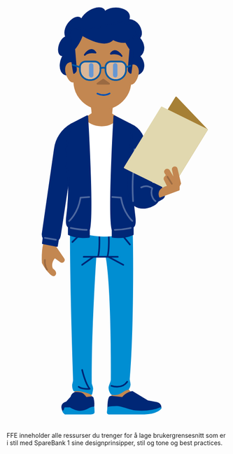 <div class="sb1ds-intro__illustration sb1ds-intro__illustration--kom-i-gang" role="presentation">
    <svg xmlns="http://www.w3.org/2000/svg" viewBox="0 0 168.70375 326.55374">
        <g transform="matrix(1.25 0 0 -1.25 0 326.55375)">
            <path fill="none" stroke="#4d689f" stroke-linecap="round" stroke-linejoin="round" stroke-miterlimit="10" d="M39.2917 120.8832s4.814-1.068 9.828-1.184M38.3386 125.1918s5.493 4.717 6.934 14.266l5.342.38"/>
            <path fill="#002776" stroke="#002776" stroke-linecap="round" stroke-linejoin="round" stroke-miterlimit="10" d="M71.5945 247.683c2.119 1.039 4.762.79 6.764-.459 2.002-1.248 3.359-3.412 3.821-5.726.252-1.259.219-2.677-.57-3.692-.937-1.204-2.72-1.483-4.174-1.022-1.454.461-2.637 1.519-3.689 2.625-1.678 1.763-3.222 3.933-3.169 6.368"/>
            <path fill="#c38751" stroke="#c38751" stroke-linecap="round" stroke-linejoin="round" stroke-miterlimit="10" d="M43.2448 26.1371s.237-3.911-2.007-7.018c-2.243-3.106 9.895-4.372 9.895-4.372l.92 2.061s-1.899 4.439-1.899 9.847M72.9577 26.1371s-.076-4.257 3.387-6.327c3.9-4.545-11.276-5.063-11.276-5.063l-.92 2.061s1.899 4.439 1.899 9.847"/>
            <path fill="#008ed2" stroke="#008ed2" stroke-linecap="round" stroke-linejoin="round" stroke-miterlimit="10" d="M76.6784 120.475c.433-17.954.646-62.06-1.809-92.023-.062-.76.565-2.891.499-3.631-.099-1.119-.327-1.617-1.001-2.595-2.892.064-4.624-4.257-10.114-2.991 0 0-1.367 1.851-1.353 3.911.006.949 1.392 3.47 1.397 4.774.057 16.179-.11 57.706-3.141 75.298l-6.74.058s-3.13-45.899-2.813-77.57c.007-.665.764-1.882.836-3.113.077-1.326-.532-2.667-.518-3.352 0 0-6.855 2.985-10.534 2.064 0 0-.729 1.106-.796 3.105-.032.934.621 2.063.578 3.367-.582 17.722-2.109 67.562-1.852 95.229"/>
            <path fill="none" stroke="#002776" stroke-linecap="round" stroke-linejoin="round" stroke-miterlimit="10" d="M68.0495 103.2113h-5.781l9.178-4.931M47.6862 103.2113h5.437l-6.888-4.94M56.7468 116.2397s.431-8.305-.777-12.964M61.7429 103.2182c1.208 4.659.776 13.021.776 13.021M40.2663 112.2709l6.299 6.213M75.4704 110.7612l-5.437 6.601M47.1687 103.2113h15.591"/>
            <path fill="#002776" d="M36.7888 14.1147c-3.523-1.007-3.063-3.336-2.019-5.515l6.147-.921 9.376.921s2.128-.583 2.74 2.265c.435 2.022.03 4.408-.241 5.62-.101.454-.532.751-.993.693l-3.198-.409c-1.759 2.466-2.623 3.158-5.763 3.158-2.799 0-3.187-2.633-3.187-2.633l-2.862-3.179z"/>
            <path fill="none" stroke="#002776" stroke-linecap="round" stroke-linejoin="round" stroke-miterlimit="10" d="M36.7888 14.1147c-3.523-1.007-3.063-3.336-2.019-5.515l6.147-.921 9.376.921s2.128-.583 2.74 2.265c.435 2.022.03 4.408-.241 5.62-.101.454-.532.751-.993.693l-3.198-.409c-1.759 2.466-2.623 3.158-5.763 3.158-2.799 0-3.187-2.633-3.187-2.633l-2.862-3.179z"/>
            <path fill="#002776" d="M94.2546 10.5414v.56c0 1.272-.951 2.375-2.287 2.647l-5.666 1.019-9.288 5.675s-3.573-.445-6.023-3.673l-6.706.728c-.599.065-1.168-.262-1.361-.794-.328-.905-.709-2.644-.709-5.839 0-5.608 9.665-2.105 9.665-2.105l13.629-.815 8.746 2.597z"/>
            <path fill="none" stroke="#002776" stroke-linecap="round" stroke-linejoin="round" stroke-miterlimit="10" d="M94.2546 10.5414v.56c0 1.272-.951 2.375-2.287 2.647l-5.666 1.019-9.288 5.675s-3.573-.445-6.023-3.673l-6.706.728c-.599.065-1.168-.262-1.361-.794-.328-.905-.709-2.644-.709-5.839 0-5.608 9.665-2.105 9.665-2.105l13.629-.815 8.746 2.597z"/>
            <path fill="#008ed2" d="M62.2146 10.8647s1.683.438 5.321.438c2.954 0 7.521-2.522 12.257-2.775 4.736-.253 10.04.019 14.462 2.014 0 0-2.082-3.366-9.882-3.366h-21.062s-1.556-.364-1.394.991c.162 1.355.298 2.698.298 2.698"/>
            <path fill="none" stroke="#008ed2" stroke-linecap="round" stroke-linejoin="round" stroke-miterlimit="10" d="M62.2146 10.8647s1.683.438 5.321.438c2.954 0 7.521-2.522 12.257-2.775 4.736-.253 10.04.019 14.462 2.014 0 0-2.082-3.366-9.882-3.366h-21.062s-1.556-.364-1.394.991c.162 1.355.298 2.698.298 2.698z"/>
            <path fill="#008ed2" d="M34.6023 8.6c.705 0 1.186 1.863 1.186 1.863h2.887s3.364-2.093 6.137-2.093c5.066 0 5.471 2.495 8.412 2.495l.108-2.825s.287-.909-2.698-.909h-14.79s-.969.69-1.242 1.469"/>
            <path fill="none" stroke="#008ed2" stroke-linecap="round" stroke-linejoin="round" stroke-miterlimit="10" d="M34.6023 8.6c.705 0 1.186 1.863 1.186 1.863h2.887s3.364-2.093 6.137-2.093c5.066 0 5.471 2.495 8.412 2.495l.108-2.825s.287-.909-2.698-.909h-14.79s-.969.69-1.242 1.469z"/>
            <path fill="none" stroke="#002776" stroke-linecap="round" stroke-linejoin="round" stroke-miterlimit="10" d="M64.1491 24.1528s6.285-2.33 9.682 2.502M46.2204 33.9028s1.843-8.11 4.604-11.563c0 0-4.834-.432-6.731 1.251"/>
            <path fill="#c38751" d="M22.1071 99.4965s-.655 8.482 1.347 13.083c2.001 4.601 6.328-3.256 6.328-3.256l5.051-7.358c.299-.438.277-1.02-.056-1.433l-.013-.016c-.398-.495-1.114-.593-1.632-.224l-3.449 2.46c-.82.205-3.338-3.633-1.844-6.998 0 0 2.42-1.561 1.883-3.084-.319-.906-1.038-1.366-2.687.108-2.707 2.419-4.928 6.718-4.928 6.718"/>
            <path fill="none" stroke="#c38751" stroke-linecap="round" stroke-linejoin="round" stroke-miterlimit="10" d="M22.1071 99.4965s-.655 8.482 1.347 13.083c2.001 4.601 6.328-3.256 6.328-3.256l5.051-7.358c.299-.438.277-1.02-.056-1.433l-.013-.016c-.398-.495-1.114-.593-1.632-.224l-3.449 2.46c-.82.205-3.338-3.633-1.844-6.998 0 0 2.42-1.561 1.883-3.084-.319-.906-1.038-1.366-2.687.108-2.707 2.419-4.928 6.718-4.928 6.718z"/>
            <path fill="#002776" stroke="#002776" stroke-linecap="round" stroke-linejoin="round" stroke-miterlimit="10" d="M40.2644 166.6322l-7.63-50.524c-.133-.881-.519-1.704-1.112-2.369l-.071-.079-.631-3.84-8.672 1.668.423 3.233-.007.014c-.474.868-.654 1.867-.513 2.846l7.431 51.692c.828 6.33 4.572 11.906 10.118 15.068l.089.051"/>
            <path fill="none" stroke="#9b6a42" stroke-linecap="round" stroke-linejoin="round" stroke-miterlimit="10" d="M24.7409 95.3442s-1.694 2.407-1.334 5.95"/>
            <path fill="#c38751" stroke="#c38751" stroke-linecap="round" stroke-linejoin="round" stroke-miterlimit="10" d="M64.6931 195.8549s-.884-5.089-.498-9.16l-5.054-2.827-6.676 2.827c.385 4.071-.498 9.16-.498 9.16"/>
            <path fill="#002776" stroke="#002776" stroke-linecap="round" stroke-linejoin="round" stroke-miterlimit="10" d="M74.1111 247.5737c4.302 7.19-8.986 10.354-14.111 5.436-.725 5.263-11.615 1.553-14.225-4.832-2.082 5.263-12.394-3.734-9.374-10.291-4.788-1.876-6.276-12.252-1.509-11.194-4.141-7.075-1.325-14.876 6.326-10.89 7.652 3.987 37.259-.974 37.259-.974 4.907-.216 7.668 6.201 2.663 11.362 3.28 1.71 5.12 8.821-4.451 14.546"/>
            <path fill="#c38751" stroke="#c38751" stroke-linecap="round" stroke-linejoin="round" stroke-miterlimit="10" d="M41.7761 219.8676c-1.758 3.664-5.347 1.804-5.459-1.47-.113-3.274 2.728-10.059 5.718-7.232M74.987 218.5112c1.759 3.663 5.347 1.803 5.46-1.471.113-3.273-2.728-10.058-5.718-7.231"/>
            <path fill="#c38751" d="M58.7624 193.8637h-.335c-9.228 0-16.782 7.339-17.05 16.562l-.877 29.578h36.189l-.877-29.578c-.268-9.223-7.822-16.562-17.05-16.562"/>
            <path fill="none" stroke="#c38751" stroke-linecap="round" stroke-linejoin="round" stroke-miterlimit="10" d="M58.7624 193.8637h-.335c-9.228 0-16.782 7.339-17.05 16.562l-.877 29.578h36.189l-.877-29.578c-.268-9.223-7.822-16.562-17.05-16.562z"/>
            <path fill="#9b6a42" d="M59.1911 211.769l-.011-.001-3.637-2.552h7.197l-3.549 2.553z"/>
            <path fill="none" stroke="#9b6a42" stroke-linecap="round" stroke-linejoin="round" stroke-miterlimit="10" d="M59.1911 211.769l-.011-.001-3.637-2.552h7.197l-3.549 2.553z"/>
            <path fill="#0052b5" d="M51.7888 213.0824h.027c.743.002 1.342.605 1.34 1.347l-.017 6.021c-.002.741-.606 1.341-1.348 1.339h-.027c-.742-.002-1.342-.605-1.339-1.347v-6.021c.002-.741.622-1.342 1.364-1.339M66.4929 213.0824h.026c.743.002 1.342.605 1.34 1.347l-.017 6.021c-.002.741-.606 1.341-1.347 1.339h-.027c-.743-.002-1.342-.605-1.34-1.347v-6.021c.002-.741.623-1.342 1.365-1.339"/>
            <path fill="none" stroke="#0052b5" stroke-linecap="round" stroke-linejoin="round" stroke-miterlimit="10" d="M63.0515 203.2709s-3.276-2.118-7.483-.105"/>
            <path fill="#002776" stroke="#002776" stroke-linecap="round" stroke-linejoin="round" stroke-miterlimit="10" d="M46.2741 239.2231c-1.696-5.202-4.849-8.706-4.849-8.706l1.033-12.41c.073-.876-.342-1.722-1.08-2.2l-.16-.104s-2.515 13.547-1.735 23.069l-.15 3.611 7.294.603M76.946 238.8725c1.018-9.5-1.015-23.069-1.015-23.069l-.159.103c-.738.479-1.153 1.324-1.08 2.2l1.032 12.411s-2.462 2.813-4.158 8.015"/>
            <path fill="#002776" d="M54.4753 228.226s-4.29.905-6.665-1.356c0 0 3.604 5.766 6.665 1.356"/>
            <path fill="none" stroke="#002776" stroke-linecap="round" stroke-linejoin="round" stroke-miterlimit="10" d="M54.4753 228.226s-4.29.905-6.665-1.356c0 0 3.604 5.766 6.665 1.356z"/>
            <path fill="#002776" d="M63.7702 227.5473s4.291.905 6.665-1.356c0 0-3.604 5.767-6.665 1.356"/>
            <path fill="none" stroke="#002776" stroke-linecap="round" stroke-linejoin="round" stroke-miterlimit="10" d="M63.7702 227.5473s4.291.905 6.665-1.356c0 0-3.604 5.767-6.665 1.356z"/>
            <path fill="#c38751" d="M63.572 191.0688l6.902-4.832-1.423-2.934-21.853-.065-1.423 2.935 6.901 4.831 10.896.065z"/>
            <path fill="none" stroke="#c38751" stroke-linecap="round" stroke-linejoin="round" stroke-miterlimit="10" d="M63.572 191.0688l6.902-4.832-1.423-2.934-21.853-.065-1.423 2.935 6.901 4.831 10.896.065z"/>
            <path fill="#fff" d="M76.3913 120.8832l-1.593 21.398c2.762 16.107.899 41.42.899 41.42l-7.57 4.221c-2.365-6.918-16.984-7.219-20.602 0l-7.836-4.221s-1.566-25.313 1.195-41.42l-1.593-21.398c7.92-4.372 25.826-8.168 37.1 0"/>
            <path fill="none" stroke="#fff" stroke-linecap="round" stroke-linejoin="round" stroke-miterlimit="10" d="M76.3913 120.8832l-1.593 21.398c2.762 16.107.899 41.42.899 41.42l-7.57 4.221c-2.365-6.918-16.984-7.219-20.602 0l-7.836-4.221s-1.566-25.313 1.195-41.42l-1.593-21.398c7.92-4.372 25.826-8.168 37.1 0z"/>
            <path fill="#002776" d="M44.8767 239.9506s14.841-9.864 20.236-3.422c12.081-6.219 17.109 5.572 10.307 8.802-6.786 3.221-8.303 1.131-8.303 1.131l-18.677-4.613-3.563-1.898z"/>
            <path fill="none" stroke="#002776" stroke-linecap="round" stroke-linejoin="round" stroke-miterlimit="10" d="M44.8767 239.9506s14.841-9.864 20.236-3.422c12.081-6.219 17.109 5.572 10.307 8.802-6.786 3.221-8.303 1.131-8.303 1.131l-18.677-4.613-3.563-1.898z"/>
            <path fill="#002776" d="M49.3825 189.3881s3.726-61.521 1.042-69.823v-4.188s-6.698-1.044-12.393 1.553v4.705s-1.898.075-1.035 6.49 2.139 21.283-.225 29.38c-2.364 8.098 2.829 26.836 2.829 26.836l9.782 5.047z"/>
            <path fill="none" stroke="#002776" stroke-linecap="round" stroke-linejoin="round" stroke-miterlimit="10" d="M49.3825 189.3881s3.726-61.521 1.042-69.823v-4.188s-6.698-1.044-12.393 1.553v4.705s-1.898.075-1.035 6.49 2.139 21.283-.225 29.38c-2.364 8.098 2.829 26.836 2.829 26.836l9.782 5.047z"/>
            <path fill="#002776" d="M65.9148 189.3881s-3.726-61.521-1.041-69.823v-4.188s6.697-1.044 12.392 1.553v4.705s1.898.075 1.036 6.49c-.864 6.415-2.139 21.283.224 29.38 2.364 8.098-2.829 26.836-2.829 26.836l-9.782 5.047z"/>
            <path fill="none" stroke="#002776" stroke-linecap="round" stroke-linejoin="round" stroke-miterlimit="10" d="M65.9148 189.3881s-3.726-61.521-1.041-69.823v-4.188s6.697-1.044 12.392 1.553v4.705s1.898.075 1.036 6.49c-.864 6.415-2.139 21.283.224 29.38 2.364 8.098-2.829 26.836-2.829 26.836l-9.782 5.047z"/>
            <path fill="none" stroke="#4d689f" stroke-linecap="round" stroke-linejoin="round" stroke-miterlimit="10" d="M76.0056 120.8832s-4.813-1.068-9.827-1.184M76.9587 125.1918s-5.493 4.717-6.933 14.266l-5.343.38M23.3562 114.7817l6.824-1.122M38.3025 125.1918s5.492 4.717 6.933 14.266l5.342.38M39.2556 120.8832s4.813-1.068 9.827-1.184"/>
            <g clip-path="url(#b)" opacity=".39999402">
            <path fill="#fff" d="M66.8816 211.4711h-.126c-3.434 0-6.218 2.783-6.218 6.218v1.672c0 1.907 1.546 3.453 3.453 3.453h5.656c1.907 0 3.453-1.546 3.453-3.453v-1.672c0-3.435-2.784-6.218-6.218-6.218"/>
            </g>
            <g clip-path="url(#c)" opacity=".39999402">
            <path fill="#fff" d="M51.2155 211.4711h-.126c-3.435 0-6.218 2.783-6.218 6.218v1.672c0 1.907 1.546 3.453 3.453 3.453h5.656c1.907 0 3.453-1.546 3.453-3.453v-1.672c0-3.435-2.784-6.218-6.218-6.218"/>
            </g>
            <path fill="#005aa4" d="M63.9909 222.308c-1.625 0-2.947-1.322-2.947-2.947v-1.672c0-3.15 2.562-5.712 5.712-5.712h.126c3.149 0 5.712 2.562 5.712 5.712v1.672c0 1.625-1.323 2.947-2.948 2.947h-5.655zm2.891-11.343h-.126c-3.708 0-6.724 3.016-6.724 6.724v1.672c0 2.183 1.776 3.959 3.959 3.959h5.655c2.183 0 3.959-1.776 3.959-3.959v-1.672c0-3.708-3.015-6.724-6.723-6.724M48.3249 222.308c-1.625 0-2.947-1.322-2.947-2.947v-1.672c0-3.15 2.562-5.712 5.712-5.712h.126c3.149 0 5.712 2.562 5.712 5.712v1.672c0 1.625-1.323 2.947-2.948 2.947h-5.655zm2.891-11.343h-.126c-3.708 0-6.724 3.016-6.724 6.724v1.672c0 2.183 1.776 3.959 3.959 3.959h5.655c2.183 0 3.959-1.776 3.959-3.959v-1.672c0-3.708-3.015-6.724-6.723-6.724"/>
            <path fill="#005aa4" d="M60.5378 218.0824c-.098 0-.196.028-.283.087-1.126.76-2.561-.016-2.575-.024-.246-.136-.553-.045-.688.197-.136.244-.05.551.193.687.082.044 1.988 1.093 3.636-.022.232-.156.293-.471.136-.702-.098-.145-.257-.223-.419-.223M44.8718 218.8549c-.051 0-.104.008-.154.024l-4.36 1.398c-.266.085-.413.37-.327.636.084.266.371.414.636.327l4.359-1.398c.267-.085.413-.37.327-.635-.068-.215-.267-.352-.481-.352M73.0993 218.8549c-.214 0-.413.137-.481.352-.086.265.06.55.327.635l2.672.85c.262.087.55-.061.635-.327.086-.266-.06-.551-.327-.636l-2.672-.85c-.05-.016-.103-.024-.154-.024"/>
            <path fill="#002776" d="M75.697 184.3412c6.307-2.689 8.858-7.904 9.319-16.36.46-8.455 4.027-19.917 4.027-19.917h4.946l2.305-6.578c.332-.948-.057-1.998-.926-2.5l-2.874-1.665c-1.381-3.106-11.159-7.017-15.876-.92-4.718 6.097 0 40.841 0 40.841l-.921 7.099z"/>
            <path fill="none" stroke="#002776" stroke-linecap="round" stroke-linejoin="round" stroke-miterlimit="10" d="M75.697 184.3412c6.307-2.689 8.858-7.904 9.319-16.36.46-8.455 4.027-19.917 4.027-19.917h4.946l2.305-6.578c.332-.948-.057-1.998-.926-2.5l-2.874-1.665c-1.381-3.106-11.159-7.017-15.876-.92-4.718 6.097 0 40.841 0 40.841l-.921 7.099z"/>
            <path fill="none" stroke="#4d689f" stroke-linecap="round" stroke-linejoin="round" stroke-miterlimit="10" d="M77.4196 137.2719c-.429 6.812-.364 14.946.43 20.233.603 4.014.607 8.309.462 11.601M91.113 137.3217s-3.725 2.695-1.985 7.852c0 0-2.933 2.502-6.73.517"/>
            <path fill="#a68035" d="M99.9763 144.2084l-18.841 19.782 22.605 36.808c.012.02.041.023.057.006l18.808-19.747-22.629-36.849z"/>
            <path fill="none" stroke="#a68035" stroke-miterlimit="10" d="M99.9763 144.2084l-18.841 19.782 22.605 36.808c.012.02.041.023.057.006l18.808-19.747-22.629-36.849z"/>
            <path fill="#e1d8af" d="M99.9763 144.2084l-27.698 13.637 22.629 36.847 27.698-13.635-22.629-36.849z"/>
            <path fill="none" stroke="#e1d8af" stroke-linecap="round" stroke-linejoin="round" stroke-miterlimit="10" d="M99.9763 144.2084l-27.698 13.637 22.629 36.847 27.698-13.635-22.629-36.849z"/>
            <path fill="#c38751" d="M93.8747 139.9965l11.562 4.271v2.201l.863 1.595-2.142 9.046c-.184.779-1.046 1.182-1.762.824l-.022-.011c-.487-.244-.758-.778-.668-1.315l1.573-7.12-3.937 6.602c-.477.676-1.453.744-2.02.141l-.018-.019c-.423-.449-.475-1.133-.123-1.64l.951-1.374-1.028-1.061c-.454-.468-.565-1.169-.28-1.754l1.997-4.087s-6.729-.979-4.946-6.299"/>
            <g>
            <path fill="none" stroke="#c38751" stroke-linecap="round" stroke-linejoin="round" stroke-miterlimit="10" d="M93.8747 139.9965l11.562 4.271v2.201l.863 1.595-2.142 9.046c-.184.779-1.046 1.182-1.762.824l-.022-.011c-.487-.244-.758-.778-.668-1.315l1.573-7.12-3.937 6.602c-.477.676-1.453.744-2.02.141l-.018-.019c-.423-.449-.475-1.133-.123-1.64l.951-1.374-1.028-1.061c-.454-.468-.565-1.169-.28-1.754l1.997-4.087s-6.729-.979-4.946-6.299z"/>
            </g>
            <g>
            <path fill="none" stroke="#9b6a42" stroke-linecap="round" stroke-linejoin="round" stroke-miterlimit="10" d="M98.4763 152.2016l2.689-4.267"/>
            </g>
        </g>
    </svg>
</div>

<div class="sb1ds-intro sb1ds-intro--section">
    <p class="ffe-lead-paragraph sb1ds-intro__paragraph">
        FFE inneholder alle ressurser du trenger for å lage brukergrensesnitt som er i stil med SpareBank 1 sine designprinsipper, stil og tone og best practices.
    </p>
</div>